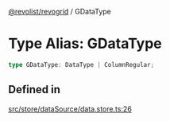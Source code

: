 [@revolist/revogrid](README.md) / GDataType

# Type Alias: GDataType

```ts
type GDataType: DataType | ColumnRegular;
```

## Defined in

[src/store/dataSource/data.store.ts:26](https://github.com/revolist/revogrid/blob/ad41fd58f9a9de46c1cfbe02ca82c22180ee685c/src/store/dataSource/data.store.ts#L26)
